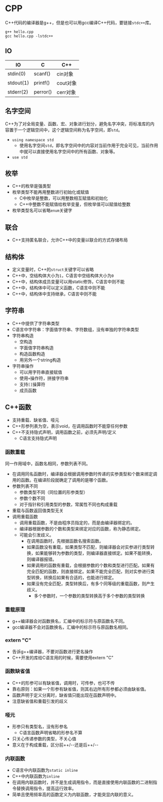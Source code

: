# CPP
C++代码的编译器是g++，但是也可以用gcc编译C++代码，要链接`stdc++`库。
```
g++ hello.cpp
gcc hello.cpp -lstdc++
```

## IO

| IO        | C        | C++    |
|-----------|----------|--------|
| stdin(0)  | scanf()  | cin对象  |
| stdout(1) | printf() | cout对象 |
| stderr(2) | perror() | cerr对象 |


## 名字空间
C++为了对全局变量、函数、宏、对象进行划分，避免名字冲突，将标准库的内容置于一个逻辑空间中，这个逻辑空间称为名字空间，即`std`。
* `using namespace std`
  * 使用名字空间`std`，即名字空间中的内容对当前作用于完全可见，当前作用中就可以直接使用名字空间中的所有函数、对象等。
* `use std`

## 枚举
* C++的枚举是强类型
* 枚举类型不能再用整数进行初始化或赋值
  * C中枚举是整数，可以用整数相互赋值和初始化
  * C++中整数不能赋值给枚举变量，但枚举值可以赋值给整数
* 枚举类型名可以省略`enum`关键字

## 联合
* C++支持匿名联合，允许C++中的变量以联合的方式存储布局

## 结构体
* 定义变量时，C++的`struct`关键字可以省略
* C++中，空结构体大小为`1`，C语言中空结构体大小为`0`
* C++中，结构体成员变量可以用static修饰，C语言中则不能
* C++中，结构体中可以定义函数，C语言中则不能
* C++中，结构体中支持继承，C语言中则不能

## 字符串
* C++中提供了字符串类型
* C语言中字符串：字面值字符串、字符数组，没有单独的字符串类型
* 字符串构造
  * 空构造
  * 字面值字符串构造
  * 构造函数构造
  * 用另外一个string构造
* 字符串操作
  * 可以用字符串直接赋值
  * 使用`+`操作符，拼接字符串
  * 支持`[]`操算符
  * 成员函数

## C++函数
* 支持重载、缺省值、哑元
* C++形参列表为空，表示void，在调用函数时不能穿任何参数
* C++不支持隐式声明，调用函数之前，必须先声明/定义
  * C语言支持隐式声明

### 函数重载
同一作用域中，函数名相同，参数列表不同。
* 在调用同名函数时，编译器会根据调用参数时传递的实参类型和个数来绑定调用的函数。在编译阶段就确定了调用的是哪个函数。
* 参数列表不同
  * 参数类型不同（同位置的形参类型）
  * 参数个数不同
  * 对于指针和引用类型的参数，常属性不同也构成重载
* 重载与函数返回值类型无关
* 调用重载函数
  * 调用重载函数，不是由程序员指定的，而是由编译器绑定的。
  * 编译器根据参数的个数和类型来绑定对应的函数，称为静态绑定。
  * 可能会引发歧义。
    * 在调用函数时，先根据函数名搜索函数。
    * 如果函数没有重载，如果类型不匹配，则编译器会对实参进行类型转换，如果能够转为参数的类型，则编译器直接绑定。如果不能转换，则编译器报错。
    * 如果调用的函数有重载，会根据参数的个数和类型进行匹配。如果有完全匹配的函数，则直接绑定。如果不能完全匹配，则对实参进行类型转换，转换后如果有合适的，也能进行绑定。
    * 如果没有完全匹配，类型转换后，有多个同等级的重载函数，则产生歧义。
      * 多个参数时，一个参数的类型转换高于多个参数的类型转换

### 重载原理
* g++编译器会对函数换名，汇编中的标示符与原函数名不同。
* gcc编译器不会对函数换名，汇编中的标示符与原函数名相同。

### extern "C"
* 告诉g++编译器，不要对函数进行更名操作
* C++开发的库给C语言用的时候，需要使用extern "C"

### 函数缺省值
* C++的形参可以有缺省值，调用时，可传参，也可不传
* 靠右原则：如果一个形参有缺省值，则其右边所有形参都必须由缺省值。
* 函数声明于定义分离时，缺省值只能出现在函数声明中。
* 注意缺省值和重载引发的歧义

### 哑元
* 形参只有类型名，没有形参名
  * C语言函数声明省略的形参名不算
* 只关心传递参数的类型，不关心值
* 意义在于构成重载，区分前++/--还是后++/--

### 内联函数
* C语言中内联函数为`static inline`
* C++中内联函数为`inline`
* 在调用内联函数时，并不是生成调用指令，而是直接使用内联函数的二进制指令替换调用指令，提高运行效率。
* 简单且使用频率高的函数定义为内联函数，才能突显内联的意义。





